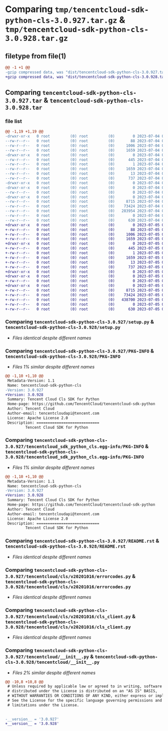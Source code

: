 # Comparing `tmp/tencentcloud-sdk-python-cls-3.0.927.tar.gz` & `tmp/tencentcloud-sdk-python-cls-3.0.928.tar.gz`

## filetype from file(1)

```diff
@@ -1 +1 @@
-gzip compressed data, was "dist/tencentcloud-sdk-python-cls-3.0.927.tar", last modified: Tue Jul  4 00:18:27 2023, max compression
+gzip compressed data, was "dist/tencentcloud-sdk-python-cls-3.0.928.tar", last modified: Wed Jul  5 00:22:43 2023, max compression
```

## Comparing `tencentcloud-sdk-python-cls-3.0.927.tar` & `tencentcloud-sdk-python-cls-3.0.928.tar`

### file list

```diff
@@ -1,19 +1,19 @@
-drwxr-xr-x   0 root         (0) root         (0)        0 2023-07-04 00:18:27.000000 tencentcloud-sdk-python-cls-3.0.927/
--rw-r--r--   0 root         (0) root         (0)       88 2023-07-04 00:18:27.000000 tencentcloud-sdk-python-cls-3.0.927/setup.cfg
--rw-r--r--   0 root         (0) root         (0)     1006 2023-07-04 00:18:27.000000 tencentcloud-sdk-python-cls-3.0.927/setup.py
--rw-r--r--   0 root         (0) root         (0)     1659 2023-07-04 00:18:27.000000 tencentcloud-sdk-python-cls-3.0.927/PKG-INFO
-drwxr-xr-x   0 root         (0) root         (0)        0 2023-07-04 00:18:27.000000 tencentcloud-sdk-python-cls-3.0.927/tencentcloud_sdk_python_cls.egg-info/
--rw-r--r--   0 root         (0) root         (0)      445 2023-07-04 00:18:27.000000 tencentcloud-sdk-python-cls-3.0.927/tencentcloud_sdk_python_cls.egg-info/SOURCES.txt
--rw-r--r--   0 root         (0) root         (0)        1 2023-07-04 00:18:27.000000 tencentcloud-sdk-python-cls-3.0.927/tencentcloud_sdk_python_cls.egg-info/dependency_links.txt
--rw-r--r--   0 root         (0) root         (0)     1659 2023-07-04 00:18:27.000000 tencentcloud-sdk-python-cls-3.0.927/tencentcloud_sdk_python_cls.egg-info/PKG-INFO
--rw-r--r--   0 root         (0) root         (0)       13 2023-07-04 00:18:27.000000 tencentcloud-sdk-python-cls-3.0.927/tencentcloud_sdk_python_cls.egg-info/top_level.txt
--rw-r--r--   0 root         (0) root         (0)      737 2023-07-04 00:18:27.000000 tencentcloud-sdk-python-cls-3.0.927/README.rst
-drwxr-xr-x   0 root         (0) root         (0)        0 2023-07-04 00:18:27.000000 tencentcloud-sdk-python-cls-3.0.927/tencentcloud/
-drwxr-xr-x   0 root         (0) root         (0)        0 2023-07-04 00:18:27.000000 tencentcloud-sdk-python-cls-3.0.927/tencentcloud/cls/
--rw-r--r--   0 root         (0) root         (0)        0 2023-07-04 00:18:27.000000 tencentcloud-sdk-python-cls-3.0.927/tencentcloud/cls/__init__.py
-drwxr-xr-x   0 root         (0) root         (0)        0 2023-07-04 00:18:27.000000 tencentcloud-sdk-python-cls-3.0.927/tencentcloud/cls/v20201016/
--rw-r--r--   0 root         (0) root         (0)     8715 2023-07-04 00:18:27.000000 tencentcloud-sdk-python-cls-3.0.927/tencentcloud/cls/v20201016/errorcodes.py
--rw-r--r--   0 root         (0) root         (0)    73424 2023-07-04 00:18:27.000000 tencentcloud-sdk-python-cls-3.0.927/tencentcloud/cls/v20201016/cls_client.py
--rw-r--r--   0 root         (0) root         (0)   283954 2023-07-04 00:18:27.000000 tencentcloud-sdk-python-cls-3.0.927/tencentcloud/cls/v20201016/models.py
--rw-r--r--   0 root         (0) root         (0)        0 2023-07-04 00:18:27.000000 tencentcloud-sdk-python-cls-3.0.927/tencentcloud/cls/v20201016/__init__.py
--rw-r--r--   0 root         (0) root         (0)      630 2023-07-04 00:18:27.000000 tencentcloud-sdk-python-cls-3.0.927/tencentcloud/__init__.py
+drwxr-xr-x   0 root         (0) root         (0)        0 2023-07-05 00:22:43.000000 tencentcloud-sdk-python-cls-3.0.928/
+-rw-r--r--   0 root         (0) root         (0)       88 2023-07-05 00:22:43.000000 tencentcloud-sdk-python-cls-3.0.928/setup.cfg
+-rw-r--r--   0 root         (0) root         (0)     1006 2023-07-05 00:22:43.000000 tencentcloud-sdk-python-cls-3.0.928/setup.py
+-rw-r--r--   0 root         (0) root         (0)     1659 2023-07-05 00:22:43.000000 tencentcloud-sdk-python-cls-3.0.928/PKG-INFO
+drwxr-xr-x   0 root         (0) root         (0)        0 2023-07-05 00:22:43.000000 tencentcloud-sdk-python-cls-3.0.928/tencentcloud_sdk_python_cls.egg-info/
+-rw-r--r--   0 root         (0) root         (0)      445 2023-07-05 00:22:43.000000 tencentcloud-sdk-python-cls-3.0.928/tencentcloud_sdk_python_cls.egg-info/SOURCES.txt
+-rw-r--r--   0 root         (0) root         (0)        1 2023-07-05 00:22:43.000000 tencentcloud-sdk-python-cls-3.0.928/tencentcloud_sdk_python_cls.egg-info/dependency_links.txt
+-rw-r--r--   0 root         (0) root         (0)     1659 2023-07-05 00:22:43.000000 tencentcloud-sdk-python-cls-3.0.928/tencentcloud_sdk_python_cls.egg-info/PKG-INFO
+-rw-r--r--   0 root         (0) root         (0)       13 2023-07-05 00:22:43.000000 tencentcloud-sdk-python-cls-3.0.928/tencentcloud_sdk_python_cls.egg-info/top_level.txt
+-rw-r--r--   0 root         (0) root         (0)      737 2023-07-05 00:22:43.000000 tencentcloud-sdk-python-cls-3.0.928/README.rst
+drwxr-xr-x   0 root         (0) root         (0)        0 2023-07-05 00:22:43.000000 tencentcloud-sdk-python-cls-3.0.928/tencentcloud/
+drwxr-xr-x   0 root         (0) root         (0)        0 2023-07-05 00:22:43.000000 tencentcloud-sdk-python-cls-3.0.928/tencentcloud/cls/
+-rw-r--r--   0 root         (0) root         (0)        0 2023-07-05 00:22:43.000000 tencentcloud-sdk-python-cls-3.0.928/tencentcloud/cls/__init__.py
+drwxr-xr-x   0 root         (0) root         (0)        0 2023-07-05 00:22:43.000000 tencentcloud-sdk-python-cls-3.0.928/tencentcloud/cls/v20201016/
+-rw-r--r--   0 root         (0) root         (0)     8715 2023-07-05 00:22:43.000000 tencentcloud-sdk-python-cls-3.0.928/tencentcloud/cls/v20201016/errorcodes.py
+-rw-r--r--   0 root         (0) root         (0)    73424 2023-07-05 00:22:43.000000 tencentcloud-sdk-python-cls-3.0.928/tencentcloud/cls/v20201016/cls_client.py
+-rw-r--r--   0 root         (0) root         (0)   438700 2023-07-05 00:22:43.000000 tencentcloud-sdk-python-cls-3.0.928/tencentcloud/cls/v20201016/models.py
+-rw-r--r--   0 root         (0) root         (0)        0 2023-07-05 00:22:43.000000 tencentcloud-sdk-python-cls-3.0.928/tencentcloud/cls/v20201016/__init__.py
+-rw-r--r--   0 root         (0) root         (0)      630 2023-07-05 00:22:43.000000 tencentcloud-sdk-python-cls-3.0.928/tencentcloud/__init__.py
```

### Comparing `tencentcloud-sdk-python-cls-3.0.927/setup.py` & `tencentcloud-sdk-python-cls-3.0.928/setup.py`

 * *Files identical despite different names*

### Comparing `tencentcloud-sdk-python-cls-3.0.927/PKG-INFO` & `tencentcloud-sdk-python-cls-3.0.928/PKG-INFO`

 * *Files 1% similar despite different names*

```diff
@@ -1,10 +1,10 @@
 Metadata-Version: 1.1
 Name: tencentcloud-sdk-python-cls
-Version: 3.0.927
+Version: 3.0.928
 Summary: Tencent Cloud Cls SDK for Python
 Home-page: https://github.com/TencentCloud/tencentcloud-sdk-python
 Author: Tencent Cloud
 Author-email: tencentcloudapi@tencent.com
 License: Apache License 2.0
 Description: ============================
         Tencent Cloud SDK for Python
```

### Comparing `tencentcloud-sdk-python-cls-3.0.927/tencentcloud_sdk_python_cls.egg-info/PKG-INFO` & `tencentcloud-sdk-python-cls-3.0.928/tencentcloud_sdk_python_cls.egg-info/PKG-INFO`

 * *Files 1% similar despite different names*

```diff
@@ -1,10 +1,10 @@
 Metadata-Version: 1.1
 Name: tencentcloud-sdk-python-cls
-Version: 3.0.927
+Version: 3.0.928
 Summary: Tencent Cloud Cls SDK for Python
 Home-page: https://github.com/TencentCloud/tencentcloud-sdk-python
 Author: Tencent Cloud
 Author-email: tencentcloudapi@tencent.com
 License: Apache License 2.0
 Description: ============================
         Tencent Cloud SDK for Python
```

### Comparing `tencentcloud-sdk-python-cls-3.0.927/README.rst` & `tencentcloud-sdk-python-cls-3.0.928/README.rst`

 * *Files identical despite different names*

### Comparing `tencentcloud-sdk-python-cls-3.0.927/tencentcloud/cls/v20201016/errorcodes.py` & `tencentcloud-sdk-python-cls-3.0.928/tencentcloud/cls/v20201016/errorcodes.py`

 * *Files identical despite different names*

### Comparing `tencentcloud-sdk-python-cls-3.0.927/tencentcloud/cls/v20201016/cls_client.py` & `tencentcloud-sdk-python-cls-3.0.928/tencentcloud/cls/v20201016/cls_client.py`

 * *Files identical despite different names*

### Comparing `tencentcloud-sdk-python-cls-3.0.927/tencentcloud/__init__.py` & `tencentcloud-sdk-python-cls-3.0.928/tencentcloud/__init__.py`

 * *Files 2% similar despite different names*

```diff
@@ -10,8 +10,8 @@
 # Unless required by applicable law or agreed to in writing, software
 # distributed under the License is distributed on an "AS IS" BASIS,
 # WITHOUT WARRANTIES OR CONDITIONS OF ANY KIND, either express or implied.
 # See the License for the specific language governing permissions and
 # limitations under the License.
 
 
-__version__ = '3.0.927'
+__version__ = '3.0.928'
```

